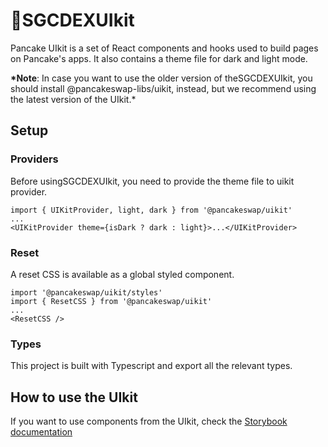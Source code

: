 # 🥞SGCDEXUIkit

Pancake UIkit is a set of React components and hooks used to build pages on Pancake's apps. It also contains a theme file for dark and light mode.

**\*Note**: In case you want to use the older version of theSGCDEXUIkit, you should install @pancakeswap-libs/uikit, instead, but we recommend using the latest version of the UIkit.\*

## Setup

### Providers

Before usingSGCDEXUIkit, you need to provide the theme file to uikit provider.

```
import { UIKitProvider, light, dark } from '@pancakeswap/uikit'
...
<UIKitProvider theme={isDark ? dark : light}>...</UIKitProvider>
```

### Reset

A reset CSS is available as a global styled component.

```
import '@pancakeswap/uikit/styles'
import { ResetCSS } from '@pancakeswap/uikit'
...
<ResetCSS />
```

### Types

This project is built with Typescript and export all the relevant types.

## How to use the UIkit

If you want to use components from the UIkit, check the [Storybook documentation](https://uikit.pancake.run)
